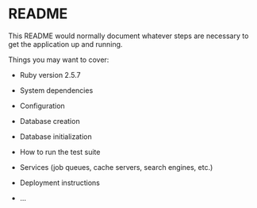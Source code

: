 # README

This README would normally document whatever steps are necessary to get the
application up and running.

Things you may want to cover:

* Ruby version 2.5.7

* System dependencies

* Configuration

* Database creation

* Database initialization

* How to run the test suite

* Services (job queues, cache servers, search engines, etc.)

* Deployment instructions

* ...



